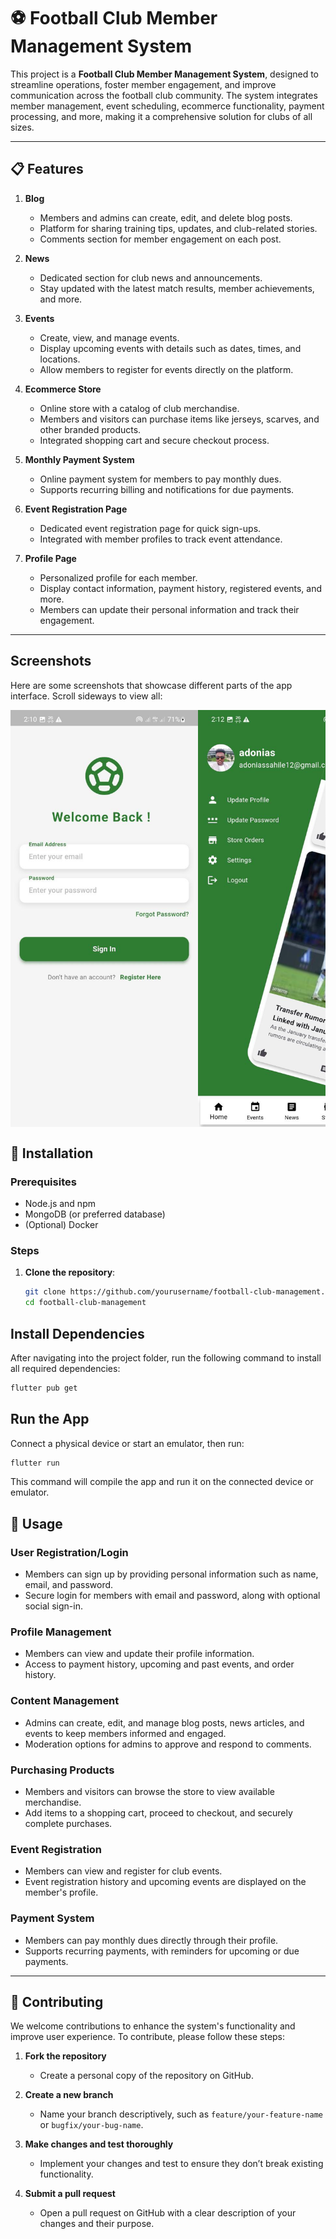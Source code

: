 # ⚽ Football Club Member Management System

This project is a **Football Club Member Management System**, designed to streamline operations, foster member engagement, and improve communication across the football club community. The system integrates member management, event scheduling, ecommerce functionality, payment processing, and more, making it a comprehensive solution for clubs of all sizes.

---

## 📋 Features

1. **Blog**
   - Members and admins can create, edit, and delete blog posts.
   - Platform for sharing training tips, updates, and club-related stories.
   - Comments section for member engagement on each post.

2. **News**
   - Dedicated section for club news and announcements.
   - Stay updated with the latest match results, member achievements, and more.

3. **Events**
   - Create, view, and manage events.
   - Display upcoming events with details such as dates, times, and locations.
   - Allow members to register for events directly on the platform.

4. **Ecommerce Store**
   - Online store with a catalog of club merchandise.
   - Members and visitors can purchase items like jerseys, scarves, and other branded products.
   - Integrated shopping cart and secure checkout process.

5. **Monthly Payment System**
   - Online payment system for members to pay monthly dues.
   - Supports recurring billing and notifications for due payments.
   
6. **Event Registration Page**
   - Dedicated event registration page for quick sign-ups.
   - Integrated with member profiles to track event attendance.

7. **Profile Page**
   - Personalized profile for each member.
   - Display contact information, payment history, registered events, and more.
   - Members can update their personal information and track their engagement.

---

## Screenshots

Here are some screenshots that showcase different parts of the app interface. Scroll sideways to view all:

<div style="display: flex; overflow-x: auto;">
    <img src="https://github.com/Adonias-hibeste/fmsapp/blob/main/photo_2024-11-05_03-18-14.jpg" width="300" />
    <img src="https://github.com/Adonias-hibeste/fmsapp/blob/main/photo_2024-11-05_03-18-15%20(2).jpg" width="300" />
    <img src="https://github.com/Adonias-hibeste/fmsapp/blob/main/photo_2024-11-05_03-18-15%20(3).jpg" width="300" />
    <img src="https://github.com/Adonias-hibeste/fmsapp/blob/main/photo_2024-11-05_03-18-15.jpg" width="300" />
    <img src="https://github.com/Adonias-hibeste/fmsapp/blob/main/photo_2024-11-05_03-18-16%20(2).jpg" width="300" />
    <img src="https://github.com/Adonias-hibeste/fmsapp/blob/main/photo_2024-11-05_03-18-16.jpg" width="300" />
   
</div>

## 🚀 Installation

### Prerequisites
- Node.js and npm
- MongoDB (or preferred database)
- (Optional) Docker

### Steps
1. **Clone the repository**:
   ```bash
   git clone https://github.com/yourusername/football-club-management.git
   cd football-club-management

## Install Dependencies

After navigating into the project folder, run the following command to install all required dependencies:

```bash
flutter pub get
```
## Run the App

Connect a physical device or start an emulator, then run:

```bash
flutter run
```
This command will compile the app and run it on the connected device or emulator.
   
## 📘 Usage

### User Registration/Login
   - Members can sign up by providing personal information such as name, email, and password.
   - Secure login for members with email and password, along with optional social sign-in.

### Profile Management
   - Members can view and update their profile information.
   - Access to payment history, upcoming and past events, and order history.

### Content Management
   - Admins can create, edit, and manage blog posts, news articles, and events to keep members informed and engaged.
   - Moderation options for admins to approve and respond to comments.

### Purchasing Products
   - Members and visitors can browse the store to view available merchandise.
   - Add items to a shopping cart, proceed to checkout, and securely complete purchases.

### Event Registration
   - Members can view and register for club events.
   - Event registration history and upcoming events are displayed on the member's profile.

### Payment System
   - Members can pay monthly dues directly through their profile.
   - Supports recurring payments, with reminders for upcoming or due payments.

---

## 🤝 Contributing

We welcome contributions to enhance the system's functionality and improve user experience. To contribute, please follow these steps:

1. **Fork the repository**  
   - Create a personal copy of the repository on GitHub.

2. **Create a new branch**  
   - Name your branch descriptively, such as `feature/your-feature-name` or `bugfix/your-bug-name`.

3. **Make changes and test thoroughly**  
   - Implement your changes and test to ensure they don’t break existing functionality.

4. **Submit a pull request**  
   - Open a pull request on GitHub with a clear description of your changes and their purpose.


